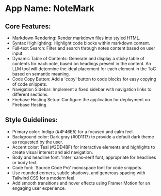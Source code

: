 # **App Name**: NoteMark

## Core Features:

- Markdown Rendering: Render markdown files into styled HTML.
- Syntax Highlighting: Highlight code blocks within markdown content.
- Full-text Search: Filter and search through notes content based on user input.
- Dynamic Table of Contents: Generate and display a sticky table of contents for each note, based on headings present in the content. An LLM tool will determine the ideal placement for each element in the ToC based on semantic meaning.
- Code Copy Button: Add a 'copy' button to code blocks for easy copying of code snippets.
- Navigation Sidebar: Implement a fixed sidebar with navigation links to different sections.
- Firebase Hosting Setup: Configure the application for deployment on Firebase Hosting.

## Style Guidelines:

- Primary color: Indigo (#4F46E5) for a focused and calm feel.
- Background color: Dark gray (#0D1117) to provide a default dark theme as requested by the user.
- Accent color: Teal (#2DD4BF) for interactive elements and highlights to create visual interest and aid navigation.
- Body and headline font: 'Inter' sans-serif font, appropriate for headlines or body text.
- Code font: 'Source Code Pro' monospace font for code snippets.
- Use rounded corners, subtle shadows, and generous spacing with Tailwind CSS for a modern feel.
- Add smooth transitions and hover effects using Framer Motion for an engaging user experience.